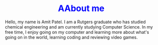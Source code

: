 <head>
  <title>Amit Patel - Programmer</strong></title>
</head>
<body>
  <h1 body style="color: blue; text-align: center;"><strong>AAbout me</strong></h1>
  Hello, my name is Amit Patel. I am a Rutgers graduate who has studied chemical engineering and am currently studying Computer Science. In my free time, I enjoy going on my computer and learning more about what's going on in the world, learning coding and reviewing video games.
</body>
